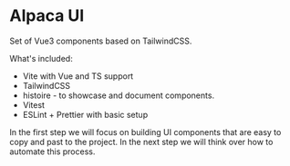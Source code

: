 # Alpaca UI

Set of Vue3 components based on TailwindCSS.

What's included:

- Vite with Vue and TS support
- TailwindCSS
- histoire - to showcase and document components.
- Vitest
- ESLint + Prettier with basic setup

In the first step we will focus on building UI components that are easy to copy and past to the project. In the next step we will think over how to automate this process.
